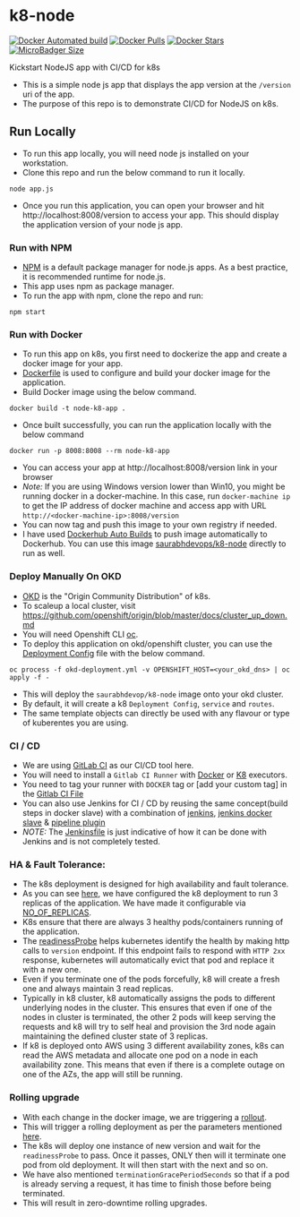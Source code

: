 # k8-node

[![Docker Automated build](https://img.shields.io/docker/automated/saurabhdevops/k8-node.svg?style=flat-square)](https://hub.docker.com/r/saurabhdevops/k8-node/)
[![Docker Pulls](https://img.shields.io/docker/pulls/saurabhdevops/k8-node.svg?style=flat-square)](https://hub.docker.com/r/saurabhdevops/k8-node/)
[![Docker Stars](https://img.shields.io/docker/stars/saurabhdevops/k8-node.svg?style=flat-square)](https://hub.docker.com/r/saurabhdevops/k8-node/)
[![MicroBadger Size](https://img.shields.io/microbadger/image-size/saurabhdevops/k8-node.svg?style=flat-square)](https://hub.docker.com/r/saurabhdevops/k8-node/)

Kickstart NodeJS app with CI/CD for k8s

   * This is a simple node js app that displays the app version at the `/version` uri of the app.
   * The purpose of this repo is to demonstrate CI/CD for NodeJS on k8s.

## Run Locally

   * To run this app locally, you will need node js installed on your workstation.
   * Clone this repo and run the below command to run it locally.

```
node app.js
```

   * Once you run this application, you can open your browser and hit http://localhost:8008/version to access your app. This should display the application version of your node js app.

### Run with NPM
   * [NPM](https://www.npmjs.com/) is a default package manager for node.js apps. As a best practice, it is recommended runtime for node.js.
   * This app uses npm as package manager.
   * To run the app with npm, clone the repo and run:

```
npm start
```

### Run with Docker
   * To run this app on k8s, you first need to dockerize the app and create a docker image for your app.
   * [Dockerfile](Dockerfile) is used to configure and build your docker image for the application.
   * Build Docker image using the below command.
   ```
   docker build -t node-k8-app .
   ```
   * Once built successfully, you can run the application locally with the below command
   ```
   docker run -p 8008:8008 --rm node-k8-app
   ```
   * You can access your app at http://localhost:8008/version link in your browser
   * *_Note:_* If you are using Windows version lower than Win10, you might be running docker in a docker-machine. In this case, run `docker-machine ip` to get the IP address of docker machine and access app with URL `http://<docker-machine-ip>:8008/version`
   * You can now tag and push this image to your own registry if needed.
   * I have used [Dockerhub Auto Builds](https://docs.docker.com/docker-hub/builds/) to push image automatically to Dockerhub. You can use this image [saurabhdevops/k8-node](https://hub.docker.com/r/saurabhdevops/k8-node/) directly to run as well.

### Deploy Manually On OKD
   * [OKD](https://www.okd.io/) is the "Origin Community Distribution" of k8s.
   * To scaleup a local cluster, visit https://github.com/openshift/origin/blob/master/docs/cluster_up_down.md
   * You will need Openshift CLI [oc](https://www.okd.io/download.html#oc-platforms).
   * To deploy this application on okd/openshift cluster, you can use the [Deployment Config](okd-deployment.yml) file with the below command.
   ```
   oc process -f okd-deployment.yml -v OPENSHIFT_HOST=<your_okd_dns> | oc apply -f -
   ```
   * This will deploy the `saurabhdevop/k8-node` image onto your okd cluster.
   * By default, it will create a k8 `Deployment Config`, `service` and `routes`.
   * The same template objects can directly be used with any flavour or type of kuberentes you are using.

### CI / CD
   * We are using [GitLab CI](https://about.gitlab.com/features/gitlab-ci-cd/) as our CI/CD tool here.
   * You will need to install a `Gitlab CI Runner` with [Docker](https://docs.gitlab.com/runner/install/docker.html) or [K8](https://docs.gitlab.com/runner/install/kubernetes.html) executors.
   * You need to tag your runner with `DOCKER` tag or [add your custom tag] in the [Gitlab CI File](.gitlab-ci.yml)
   * You can also use Jenkins for CI / CD by reusing the same concept(build steps in docker slave) with a combination of [jenkins](https://hub.docker.com/_/jenkins/), [jenkins docker slave](https://hub.docker.com/r/jenkinsci/slave/) & [pipeline plugin](https://jenkins.io/doc/book/pipeline/jenkinsfile/)
   * *NOTE:* The [Jenkinsfile](Jenkinsfile) is just indicative of how it can be done with Jenkins and is not completely tested.

### HA & Fault Tolerance:
   * The k8s deployment is designed for high availability and fault tolerance.
   * As you can see [here](okd-deployment.yml#L19), we have configured the k8 deployment to run 3 replicas of the application. We have made it configurable via [NO_OF_REPLICAS](okd-deployment.yml#L104).
   * K8s ensure that there are always 3 healthy pods/containers running of the application.
   * The [readinessProbe](okd-deployment.yml#L44) helps kubernetes identify the health by making http calls to `version` endpoint. If this endpoint fails to respond with `HTTP 2xx` response, kubernetes will automatically evict that pod and replace it with a new one.
   * Even if you terminate one of the pods forcefully, k8 will create a fresh one and always maintain 3 read replicas.
   * Typically in k8 cluster, k8 automatically assigns the pods to different underlying nodes in the cluster. This ensures that even if one of the nodes in cluster is terminated, the other 2 pods will keep serving the requests and k8 will try to self heal and provision the 3rd node again maintaining the defined cluster state of 3 replicas.
   * If k8 is deployed onto AWS using 3 different availability zones, k8s can read the AWS metadata and allocate one pod on a node in each availability zone. This means that even if there is a complete outage on one of the AZs, the app will still be running.

### Rolling upgrade
   * With each change in the docker image, we are triggering a [rollout](.gitlab-ci.yml#L38).
   * This will trigger a rolling deployment as per the parameters mentioned [here](okd-deployment.yml#L25).
   * The k8s will deploy one instance of new version and wait for the `readinessProbe` to pass. Once it passes, ONLY then will it terminate one pod from old deployment. It will then start with the next and so on.
   * We have also mentioned `terminationGracePeriodSeconds` so that if a pod is already serving a request, it has time to finish those before being terminated.
   * This will result in zero-downtime rolling upgrades.